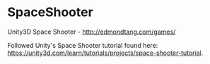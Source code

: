 # SpaceShooter
Unity3D Space Shooter - http://edmondtang.com/games/

Followed Unity's Space Shooter tutorial found here: https://unity3d.com/learn/tutorials/projects/space-shooter-tutorial. 
